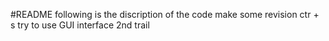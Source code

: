 #README
following is the discription
of the code
make some revision
ctr + s
try to use GUI interface
2nd trail
